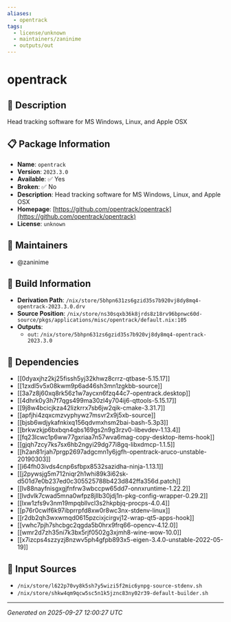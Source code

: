```yaml
---
aliases:
  - opentrack
tags:
  - license/unknown
  - maintainers/zaninime
  - outputs/out
---
```


# opentrack

## 📝 Description

Head tracking software for MS Windows, Linux, and Apple OSX

## 📋 Package Information

- **Name**: `opentrack`
- **Version**: `2023.3.0`
- **Available**: ✅ Yes
- **Broken**: ✅ No
- **Description**: Head tracking software for MS Windows, Linux, and Apple OSX
- **Homepage**: [https://github.com/opentrack/opentrack](https://github.com/opentrack/opentrack)
- **License**: `unknown`
## 👥 Maintainers

- @zaninime


## 🔧 Build Information

- **Derivation Path**: `/nix/store/5bhpn631zs6gzid35s7b920vj8dy8mq4-opentrack-2023.3.0.drv`
- **Source Position**: `/nix/store/ns30sqxb36k8jrds8z18rv96bpnwc60d-source/pkgs/applications/misc/opentrack/default.nix:105`
- **Outputs**:
  - `out`:  `/nix/store/5bhpn631zs6gzid35s7b920vj8dy8mq4-opentrack-2023.3.0`

## 🔗 Dependencies

- [[0dyaxjhz2kj25fissh5yj32khwz8crrz-qtbase-5.15.17]]
- [[1zxdl5v5x08kwm9p6ad46sh3mn1zgkbb-source]]
- [[3a7z8j60xq8rk56z1w7aycxn6fzq44c7-opentrack.desktop]]
- [[4dhrk0y3h7f7qgs499ma30zl4y704ij6-qttools-5.15.17]]
- [[9j8w4bcicjkza42lizkrrx7sb6jw2qik-cmake-3.31.7]]
- [[apfjhi4zqxcmzvyphywz7msvr2x9j5xb-source]]
- [[bjsb6wdjykafnkixq156qdvmxhsm2bai-bash-5.3p3]]
- [[brkwzkjp6bxbqn4qbs169gs2n9g3rzv0-libevdev-1.13.4]]
- [[fq23lcwc1p6ww77gxriaa7n57wva6mag-copy-desktop-items-hook]]
- [[gjqh7zcy7ks7sx6hb2ngyi29dg77i8gq-libxdmcp-1.1.5]]
- [[h2an81rjah7prgp2697adgcmn1y6jgfh-opentrack-aruco-unstable-20190303]]
- [[i64fh03ivds4cnp6sfbpx8532sazidha-ninja-1.13.1]]
- [[j2pywsjg5m712niqr2h1whi89k3i62sk-d501d7e0b237ed0c305525788b423d842ffa356d.patch]]
- [[lv88nayfnisgxgjfnfrw3wbccpw65dd7-onnxruntime-1.22.2]]
- [[lvdvlk7cwad5mna0wfpz8jllb30jdj1n-pkg-config-wrapper-0.29.2]]
- [[lxw1zfs9v3nm19mpqbllvcl3s2hkpbjq-procps-4.0.4]]
- [[p76r0cwlf6k97ibprrpfd8xw0r8wc3nx-stdenv-linux]]
- [[r2db2qh3wxwmqd0615pzcixjcirgvj12-wrap-qt5-apps-hook]]
- [[vwhc7pjh7shcbgc2qgda5b0hrx9frq66-opencv-4.12.0]]
- [[wmr2d7zh35ni7k3bx5rjf0502g3xjmh8-wine-wow-10.0]]
- [[x7izcps4szzyzj8nzwv5ph4gfpb893x5-eigen-3.4.0-unstable-2022-05-19]]

## 📁 Input Sources

- `/nix/store/l622p70vy8k5sh7y5wizi5f2mic6ynpg-source-stdenv.sh`
- `/nix/store/shkw4qm9qcw5sc5n1k5jznc83ny02r39-default-builder.sh`

---
*Generated on 2025-09-27 12:00:27 UTC*
